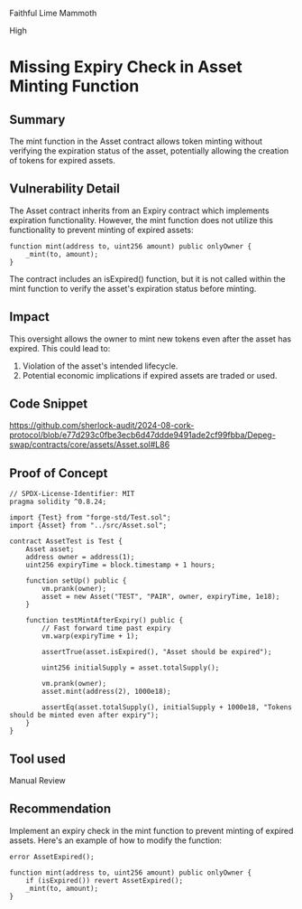 Faithful Lime Mammoth

High

# Missing Expiry Check in Asset Minting Function

## Summary
The mint function in the Asset contract allows token minting without verifying the expiration status of the asset, potentially allowing the creation of tokens for expired assets.

## Vulnerability Detail
The Asset contract inherits from an Expiry contract which implements expiration functionality. However, the mint function does not utilize this functionality to prevent minting of expired assets:
```solidity
function mint(address to, uint256 amount) public onlyOwner {
    _mint(to, amount);
}
```
The contract includes an isExpired() function, but it is not called within the mint function to verify the asset's expiration status before minting.

## Impact
This oversight allows the owner to mint new tokens even after the asset has expired. This could lead to:

1. Violation of the asset's intended lifecycle.
2. Potential economic implications if expired assets are traded or used.

## Code Snippet
https://github.com/sherlock-audit/2024-08-cork-protocol/blob/e77d293c0fbe3ecb6d47ddde9491ade2cf99fbba/Depeg-swap/contracts/core/assets/Asset.sol#L86

## Proof of Concept
```solidity
// SPDX-License-Identifier: MIT
pragma solidity ^0.8.24;

import {Test} from "forge-std/Test.sol";
import {Asset} from "../src/Asset.sol";

contract AssetTest is Test {
    Asset asset;
    address owner = address(1);
    uint256 expiryTime = block.timestamp + 1 hours;

    function setUp() public {
        vm.prank(owner);
        asset = new Asset("TEST", "PAIR", owner, expiryTime, 1e18);
    }

    function testMintAfterExpiry() public {
        // Fast forward time past expiry
        vm.warp(expiryTime + 1);
        
        assertTrue(asset.isExpired(), "Asset should be expired");

        uint256 initialSupply = asset.totalSupply();
        
        vm.prank(owner);
        asset.mint(address(2), 1000e18);

        assertEq(asset.totalSupply(), initialSupply + 1000e18, "Tokens should be minted even after expiry");
    }
}
```

## Tool used
Manual Review

## Recommendation
Implement an expiry check in the mint function to prevent minting of expired assets. Here's an example of how to modify the function:
```solidity
error AssetExpired();

function mint(address to, uint256 amount) public onlyOwner {
    if (isExpired()) revert AssetExpired();
    _mint(to, amount);
}
```